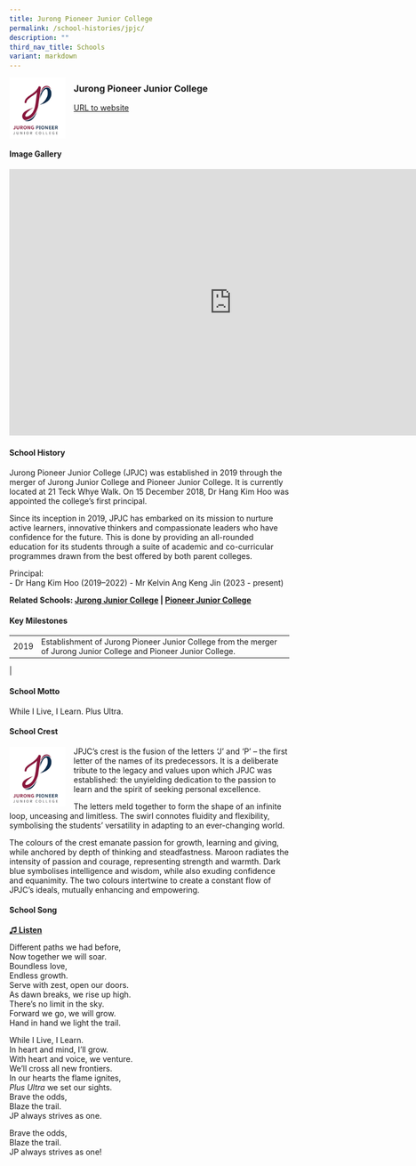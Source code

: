 ```yaml
---
title: Jurong Pioneer Junior College
permalink: /school-histories/jpjc/
description: ""
third_nav_title: Schools
variant: markdown
---
```

<img align="left" style="width:20%;margin-right:15px;" src="/images/jpjc1.png">

### **Jurong Pioneer Junior College**
[URL to website](https://www.jpjc.moe.edu.sg/) 

<br clear="left">

#### **Image Gallery**
<iframe src="https://docs.google.com/presentation/d/e/2PACX-1vSgrTTgo33PvwB43Gm1DseLQtHS-uc2nf5z6J5jyD6NIKbdyIMXmgLYIDK1TkSN0OOKWCGzymEIJ3vP/embed?start=false&amp;loop=true&amp;delayms=5000" frameborder="0" width="800" height="479" allowfullscreen="true"></iframe>


<br clear="left">

#### **School History**
Jurong Pioneer Junior College (JPJC) was established in 2019 through the merger of Jurong Junior College and Pioneer Junior College. It is currently located at 21 Teck Whye Walk. On 15 December 2018, Dr Hang Kim Hoo was appointed the college’s first principal.

Since its inception in 2019, JPJC has embarked on its mission to nurture active learners, innovative thinkers and compassionate leaders who have confidence for the future. This is done by providing an all-rounded education for its students through a suite of academic and co-curricular programmes drawn from the best offered by both parent colleges.

Principal:<br>
\- Dr Hang Kim Hoo (2019–2022)
\- Mr Kelvin Ang Keng Jin (2023 - present)

**Related Schools: [Jurong Junior College](/school-histories/jurong-jc/) | [Pioneer Junior College](/school-histories/jpjc/)**

#### **Key Milestones**

|  |  |
|:---:|---|
| 2019 | Establishment of Jurong Pioneer Junior College from the merger of Jurong Junior College and Pioneer Junior College. |
|

#### **School Motto**
While I Live, I Learn. Plus Ultra.

#### **School Crest**
<img align="left" style="width:20%;margin-right:15px;" src="/images/jpjc1.png">

JPJC’s crest is the fusion of the letters ‘J’ and ‘P’ – the first letter of the names of its predecessors. It is a deliberate tribute to the legacy and values upon which JPJC was established: the unyielding dedication to the passion to learn and the spirit of seeking personal excellence.

The letters meld together to form the shape of an infinite loop, unceasing and limitless. The swirl connotes fluidity and flexibility, symbolising the students’ versatility in adapting to an ever-changing world.

The colours of the crest emanate passion for growth, learning and giving, while anchored by depth of thinking and steadfastness. Maroon radiates the intensity of passion and courage, representing strength and warmth. Dark blue symbolises intelligence and wisdom, while also exuding confidence and equanimity. The two colours intertwine to create a constant flow of JPJC’s ideals, mutually enhancing and empowering.

#### **School Song**
<a target="\_blank" href="https://drive.google.com/file/d/1bcPby-DCCus9-VK2dErSauLMZsgkqvud/view?usp=share_link">**♫ Listen**</a> 

Different paths we had before,<br>
Now together we will soar.<br>
Boundless love,<br>
Endless growth.<br>
Serve with zest, open our doors.<br>
As dawn breaks, we rise up high.<br>
There’s no limit in the sky.<br>
Forward we go, we will grow.<br>
Hand in hand we light the trail.
  
While I Live, I Learn.<br>
In heart and mind, I’ll grow.<br>
With heart and voice, we venture.<br>
We’ll cross all new frontiers.<br>
In our hearts the flame ignites,<br>
_Plus Ultra_&nbsp;we set our sights.<br>
Brave the odds,<br>
Blaze the trail.<br>
JP always strives as one.

Brave the odds,<br>
Blaze the trail.<br>
JP always strives as one!